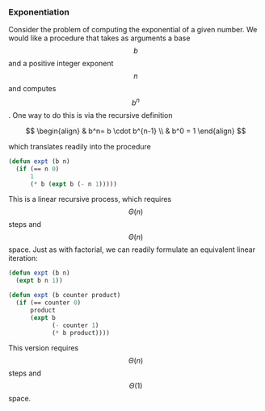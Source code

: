 ### Exponentiation

Consider the problem of computing the exponential of a given number. We would like a procedure that takes as arguments a base $$b$$ and a positive integer exponent $$n$$ and computes $$b^n$$. One way to do this is via the recursive definition 

$$
\begin{align}
& b^n= b \cdot b^{n-1} \\
& b^0 = 1
\end{align}
$$

which translates readily into the procedure 

```lisp
(defun expt (b n)
  (if (== n 0)
      1
      (* b (expt b (- n 1)))))
```

This is a linear recursive process, which requires $$\Theta(n)$$ steps and $$\Theta(n)$$ space. Just as with factorial, we can readily formulate an equivalent linear iteration:

```lisp
(defun expt (b n)
  (expt b n 1))

(defun expt (b counter product)
  (if (== counter 0)
      product
      (expt b
            (- counter 1)
            (* b product)))) 
```

This version requires $$\Theta(n)$$ steps and $$\Theta(1)$$ space.
